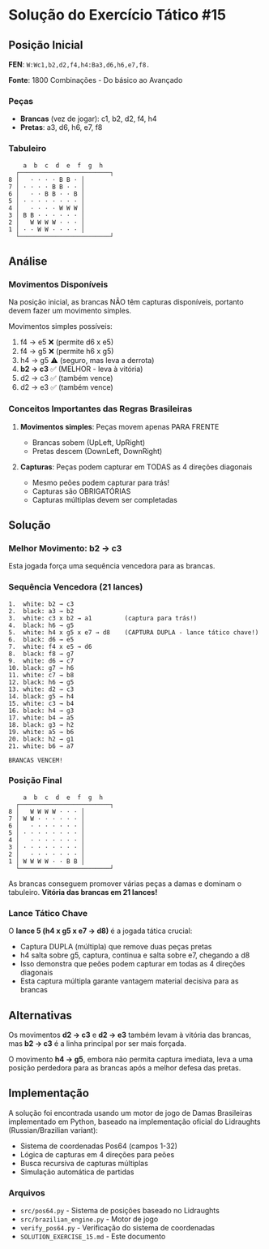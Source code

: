 # Solução do Exercício Tático #15

## Posição Inicial

**FEN**: `W:Wc1,b2,d2,f4,h4:Ba3,d6,h6,e7,f8.`

**Fonte**: 1800 Combinações - Do básico ao Avançado

### Peças

- **Brancas** (vez de jogar): c1, b2, d2, f4, h4
- **Pretas**: a3, d6, h6, e7, f8

### Tabuleiro

```
    a  b  c  d  e  f  g  h
  ┌─────────────────────────┐
8 │   · · · · B B · │
7 │ · · · · B B · · │
6 │   · · B B · · B │
5 │ · · · · · · · · │
4 │   · · · · W W W │
3 │ B B · · · · · · │
2 │   W W W W · · · │
1 │ · · W W · · · · │
  └─────────────────────────┘
```

## Análise

### Movimentos Disponíveis

Na posição inicial, as brancas NÃO têm capturas disponíveis, portanto devem fazer um movimento simples.

Movimentos simples possíveis:
1. f4 → e5 ❌ (permite d6 x e5)
2. f4 → g5 ❌ (permite h6 x g5)
3. h4 → g5 ⚠️  (seguro, mas leva a derrota)
4. **b2 → c3** ✅ (MELHOR - leva à vitória)
5. d2 → c3 ✅ (também vence)
6. d2 → e3 ✅ (também vence)

### Conceitos Importantes das Regras Brasileiras

1. **Movimentos simples**: Peças movem apenas PARA FRENTE
   - Brancas sobem (UpLeft, UpRight)
   - Pretas descem (DownLeft, DownRight)

2. **Capturas**: Peças podem capturar em TODAS as 4 direções diagonais
   - Mesmo peões podem capturar para trás!
   - Capturas são OBRIGATÓRIAS
   - Capturas múltiplas devem ser completadas

## Solução

### Melhor Movimento: **b2 → c3**

Esta jogada força uma sequência vencedora para as brancas.

### Sequência Vencedora (21 lances)

```
1.  white: b2 → c3
2.  black: a3 → b2
3.  white: c3 x b2 → a1         (captura para trás!)
4.  black: h6 → g5
5.  white: h4 x g5 x e7 → d8    (CAPTURA DUPLA - lance tático chave!)
6.  black: d6 → e5
7.  white: f4 x e5 → d6
8.  black: f8 → g7
9.  white: d6 → c7
10. black: g7 → h6
11. white: c7 → b8
12. black: h6 → g5
13. white: d2 → c3
14. black: g5 → h4
15. white: c3 → b4
16. black: h4 → g3
17. white: b4 → a5
18. black: g3 → h2
19. white: a5 → b6
20. black: h2 → g1
21. white: b6 → a7

BRANCAS VENCEM!
```

### Posição Final

```
    a  b  c  d  e  f  g  h
  ┌─────────────────────────┐
8 │   W W W W · · · │
7 │ W W · · · · · · │
6 │   · · · · · · · │
5 │ · · · · · · · · │
4 │   · · · · · · · │
3 │ · · · · · · · · │
2 │   · · · · · · · │
1 │ W W W W · · B B │
  └─────────────────────────┘
```

As brancas conseguem promover várias peças a damas e dominam o tabuleiro. **Vitória das brancas em 21 lances!**

### Lance Tático Chave

O **lance 5 (h4 x g5 x e7 → d8)** é a jogada tática crucial:
- Captura DUPLA (múltipla) que remove duas peças pretas
- h4 salta sobre g5, captura, continua e salta sobre e7, chegando a d8
- Isso demonstra que peões podem capturar em todas as 4 direções diagonais
- Esta captura múltipla garante vantagem material decisiva para as brancas

## Alternativas

Os movimentos **d2 → c3** e **d2 → e3** também levam à vitória das brancas, mas **b2 → c3** é a linha principal por ser mais forçada.

O movimento **h4 → g5**, embora não permita captura imediata, leva a uma posição perdedora para as brancas após a melhor defesa das pretas.

## Implementação

A solução foi encontrada usando um motor de jogo de Damas Brasileiras implementado em Python, baseado na implementação oficial do Lidraughts (Russian/Brazilian variant):

- Sistema de coordenadas Pos64 (campos 1-32)
- Lógica de capturas em 4 direções para peões
- Busca recursiva de capturas múltiplas
- Simulação automática de partidas

### Arquivos

- `src/pos64.py` - Sistema de posições baseado no Lidraughts
- `src/brazilian_engine.py` - Motor de jogo
- `verify_pos64.py` - Verificação do sistema de coordenadas
- `SOLUTION_EXERCISE_15.md` - Este documento

